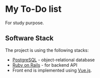 # My To-Do list

For study purpose.

## Software Stack

The project is using the following stacks:

* [PostgreSQL](https://www.postgresql.org/docs/15/index.html) - object-relational database
* [Ruby on Rails](https://rubyonrails.org/2025/3/12/Rails-Version-8-0-2-has-been-released) - for backend API
* Front end is implemented using [Vue.js](https://vuejs.org/guide/introduction.html).